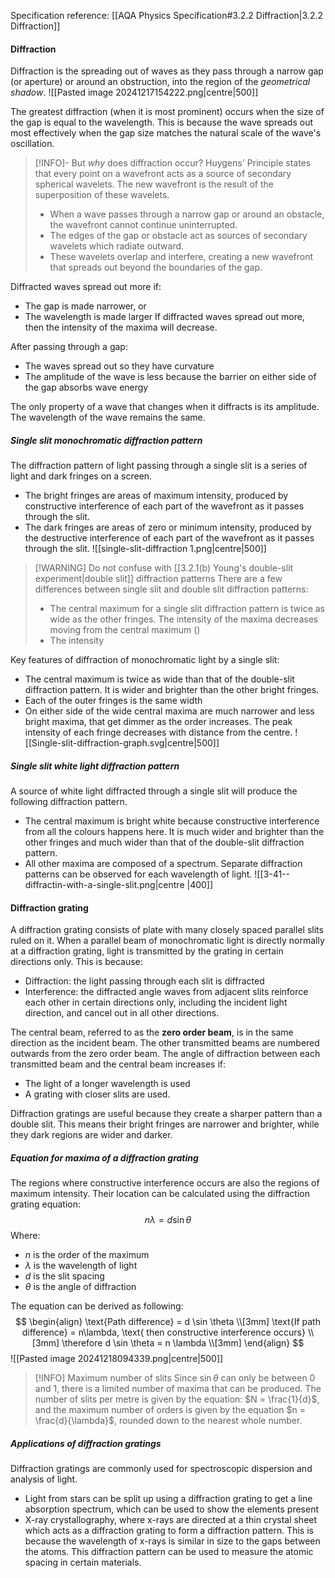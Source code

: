 Specification reference: [[AQA Physics Specification#3.2.2 Diffraction|3.2.2 Diffraction]]
#### Diffraction
Diffraction is the spreading out of waves as they pass through a narrow gap (or aperture) or around an obstruction, into the region of the *geometrical shadow*.
![[Pasted image 20241217154222.png|centre|500]]

The greatest diffraction (when it is most prominent) occurs when the size of the gap is equal to the wavelength. This is because the wave spreads out most effectively when the gap size matches the natural scale of the wave's oscillation.

>[!INFO]- But *why* does diffraction occur?
>Huygens' Principle states that every point on a wavefront acts as a source of secondary spherical wavelets. The new wavefront is the result of the superposition of these wavelets.
>- When a wave passes through a narrow gap or around an obstacle, the wavefront cannot continue uninterrupted. 
>- The edges of the gap or obstacle act as sources of secondary wavelets which radiate outward.
>- These wavelets overlap and interfere, creating a new wavefront that spreads out beyond the boundaries of the gap.

Diffracted waves spread out more if:
- The gap is made narrower, or
- The wavelength is made larger
If diffracted waves spread out more, then the intensity of the maxima will decrease.

After passing through a gap:
- The waves spread out so they have curvature
- The amplitude of the wave is less because the barrier on either side of the gap absorbs wave energy

The only property of a wave that changes when it diffracts is its amplitude. The wavelength of the wave remains the same.

##### Single slit monochromatic diffraction pattern
The diffraction pattern of light passing through a single slit is a series of light and dark fringes on a screen.
- The bright fringes are areas of maximum intensity, produced by constructive interference of each part of the wavefront as it passes through the slit.
- The dark fringes are areas of zero or minimum intensity, produced by the destructive interference of each part of the wavefront as it passes through the slit.
![[single-slit-diffraction 1.png|centre|500]]
>[!WARNING] Do not confuse with [[3.2.1(b) Young's double-slit experiment|double slit]] diffraction patterns
>There are a few differences between single slit and double slit diffraction patterns:
>- The central maximum for a single slit diffraction pattern is twice as wide as the other fringes. The intensity of the maxima decreases moving from the central maximum ()
>  - The intensity

Key features of diffraction of monochromatic light by a single slit:
- The central maximum is twice as wide than that of the double-slit diffraction pattern. It is wider and brighter than the other bright fringes.
- Each of the outer fringes is the same width
- On either side of the wide central maxima are much narrower and less bright maxima, that get dimmer as the order increases. The peak intensity of each fringe decreases with distance from the centre.
![[Single-slit-diffraction-graph.svg|centre|500]]
##### Single slit white light diffraction pattern
A source of white light diffracted through a single slit will produce the following diffraction pattern.
- The central maximum is bright white because constructive interference from all the colours happens here. It is much wider and brighter than the other fringes and much wider than that of the double-slit diffraction pattern.
- All other maxima are composed of a spectrum. Separate diffraction patterns can be observed for each wavelength of light.
![[3-41--diffractin-with-a-single-slit.png|centre |400]]
#### Diffraction grating
A diffraction grating consists of plate with many closely spaced parallel slits ruled on it. When a parallel beam of monochromatic light is directly normally at a diffraction grating, light is transmitted by the grating in certain directions only. This is because:

- Diffraction: the light passing through each slit is diffracted
- Interference: the diffracted angle waves from adjacent slits reinforce each other in certain directions only, including the incident light direction, and cancel out in all other directions.

The central beam, referred to as the **zero order beam**, is in the same direction as the incident beam. The other transmitted beams are numbered outwards from the zero order beam. The angle of diffraction between each transmitted beam and the central beam increases if:
- The light of a longer wavelength is used
- A grating with closer slits are used.

Diffraction gratings are useful because they create a sharper pattern than a double slit. This means their bright fringes are narrower and brighter, while they dark regions are wider and darker.

##### Equation for maxima of a diffraction grating
The regions where constructive interference occurs are also the regions of maximum intensity. Their location can be calculated using the diffraction grating equation:
$$
n\lambda = d \sin\theta
$$
Where:
- $n$ is the order of the maximum
- $\lambda$ is the wavelength of light
- $d$ is the slit spacing
- $\theta$ is the angle of diffraction

The equation can be derived as following:
$$
\begin{align}
\text{Path difference} = d \sin \theta \\[3mm]      
\text{If path difference} = n\lambda, \text{ then constructive interference occurs} \\[3mm]        
\therefore d \sin \theta = n \lambda \\[3mm]
\end{align}
$$![[Pasted image 20241218094339.png|centre|500]]
>[!INFO] Maximum number of slits
> Since $\sin \theta$ can only be between 0 and 1, there is a limited number of maxima that can be produced. The number of slits per metre is given by the equation: $N = \frac{1}{d}$, and the maximum number of orders is given by the equation $n = \frac{d}{\lambda}$, rounded down to the nearest whole number.

##### Applications of diffraction gratings
Diffraction gratings are commonly used for spectroscopic dispersion and analysis of light.
- Light from stars can be split up using a diffraction grating to get a line absorption spectrum, which can be used to show the elements present
- X-ray crystallography, where x-rays are directed at a thin crystal sheet which acts as a diffraction grating to form a diffraction pattern. This is because the wavelength of x-rays is similar in size to the gaps between the atoms. This diffraction pattern can be used to measure the atomic spacing in certain materials.